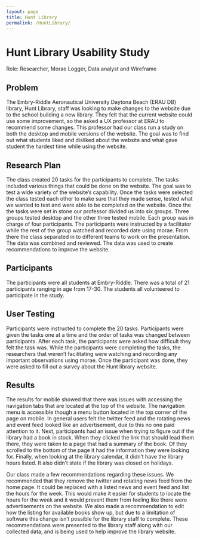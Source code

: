 ```yaml
---
layout: page
title: Hunt Library
permalink: /HuntLibrary/
---
```


# Hunt Library Usability Study

Role: Researcher, Morae Logger, Data analyst and Wireframe  

## Problem

The Embry-Riddle Aeronautical University Daytona Beach (ERAU DB) library, Hunt Library, staff was looking to make changes to the website due to the school building a new library. They felt that the current website could use some improvement, so the asked a UX professor at ERAU to recommend some changes. This professor had our class run a study on both the desktop and mobile versions of the website. The goal was to find out what students liked and disliked about the website and what gave student the hardest time while using the website.

## Research Plan

The class created 20 tasks for the participants to complete. The tasks included various things that could be done on the website. The goal was to test a wide variety of the website’s capability. Once the tasks were selected the class tested each other to make sure that they made sense, tested what we wanted to test and were able to be completed on the website. Once the the tasks were set in stone our professor divided us into six groups. Three groups tested desktop and the other three tested mobile. Each group was in charge of four participants. The participants were instructed by a facilitator while the rest of the group watched and recorded date using morae. From there the class separated in to different teams to work on the presentation. The data was combined and reviewed. The data was used to create recommendations to improve the website.

## Participants

The participants were all students at Embry-Riddle. There was a total of 21 participants ranging in age from 17-30. The students all volunteered to participate in the study. 

## User Testing

Participants were instructed to complete the 20 tasks. Participants were given the tasks one at a time and the order of tasks was changed between participants. After each task, the participants were asked how difficult they felt the task was. While the participants were completing the tasks, the researchers that weren’t facilitating were watching and recording any important observations using morae. Once the participant was done, they were asked to fill out a survey about the Hunt library website. 

## Results 

The results for mobile showed that there was issues with accessing the navigation tabs that are located at the top of the website. The navigation menu is accessible though a menu button located in the top corner of the page on mobile. In general users felt the twitter feed and the rotating news and event feed looked like an advertisement, due to this no one paid attention to it. Next, participants had an issue when trying to figure out if the library had a book in stock. When they clicked the link that should lead them there, they were taken to a page that had a summary of the book. Of they scrolled to the bottom of the page it had the information they were looking for. Finally, when looking at the library calendar, it didn’t have the library hours listed. It also didn’t state if the library was closed on holidays.

Our class made a few recommendations regarding these issues. We recommended that they remove the twitter and rotating news feed from the home page. It could be replaced with a listed news and event feed and list the hours for the week. This would make it easier for students to locate the hours for the week and it would prevent them from feeling like there were advertisements on the website. We also made a recommendation to edit how the listing for available books show up, but due to a limitation of software this change isn’t possible for the library staff to complete. These recommendations were presented to the library staff along with our collected data, and is being used to help improve the library website.
